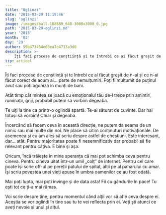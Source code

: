 ```yaml
---
title: "Oglinzi"
date: '2015-03-29 11:19:46'
slug: 'oglinzi'
image: /images/ball-188889_640-3000x3000_0.jpg
path: '2015-03-29-oglinzi.md'
year: '2015'
month: '03'
day: '29'
author: 59b473454e63ea7e4713a3d0
description: >-
    Îți faci procese de conștiință și te întrebi ce ai făcut greșit de n-ai și ce n-ai făcut corect de acum ai... parte de nemulțumiri. Poți fi mulțumit de puținul avut sau poți agoniza în munți de bani.
tip: articol
---
```

<div class="kg-card-markdown"><p>Îți faci procese de conștiință și te întrebi ce ai făcut greșit de n-ai și ce n-ai făcut corect de acum ai... parte de nemulțumiri. Poți fi mulțumit de puținul avut sau poți agoniza în munți de bani.</p>
<p>Atât timp cât mintea se joacă cu emoționalul tău de-l trece prin amintiri, ruminații, griji, probabil putem să vorbim degeaba.</p>
<p>Te uiți la tine ca printr-o oglindă spartă. Te-ai săturat de cuvinte. Dar hai totuși să vorbim! Chiar și degeaba.</p>
<p>Încercând să facem ceva în această direcție, ne putem da seama de un nimic sau mai multe din noi. Ne place să citim conținuturi motivaționale. De asemenea și eu am ales să scriu despre astfel de chestiuni. Este interesant, dar... atât. Pentru majoritatea poate fi nesemnificativ dar probabil să fie relevant pentru câțiva. E bine și așa.</p>
<p>Oricum, încă trăiește în mine speranța că mai pot schimba ceva pentru cineva. Pentru cineva uitat într-un umil „colț” de internet. Pentru cel care poate își scrie off-ul pe pereții patului de spital, alții pe al paharului cu amar. Își scriu povestea unei vieți apuse în umbra oamenilor ce au fost odată.</p>
<p>Mai poți lupta, mai poți învinge și de data asta! Fii cu gândurile în pace! Tu ești tot ce ți-a mai rămas.</p>
<p>Voi scrie despre tine, pentru momentul când alții vor să afle ceva despre ei. Aceștia se vor oglindi în tine sau tu te vei reflecta prin ei. Veți ști atunci ce aveți nevoie și unul și altul.</p>
<p> </p>
</div>
    